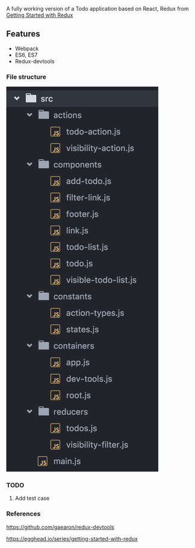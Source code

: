 A fully working version of a Todo application based on React, Redux from [Getting Started with Redux](https://egghead.io/series/getting-started-with-redux)

## Features

- Webpack
- ES6, ES7
- Redux-devtools

### File structure

![file structure](https://github.com/zhouhao27/react-todo/blob/master/img/file-structure.png)

### TODO

1. Add test case

### References

https://github.com/gaearon/redux-devtools

https://egghead.io/series/getting-started-with-redux
